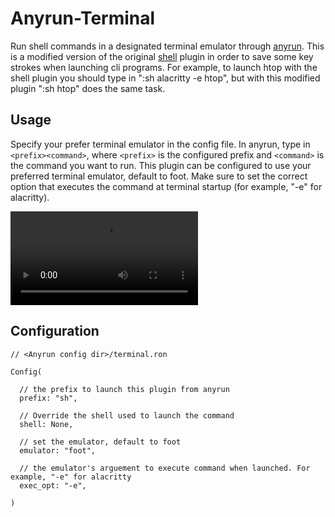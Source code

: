 # Anyrun-Terminal

Run shell commands in a designated terminal emulator through [anyrun](https://github.com/Kirottu/anyrun). This is a modified version of the original [shell](https://github.com/Kirottu/anyrun/tree/master/plugins/shell) plugin in order to save some key strokes when launching cli programs. For example, to launch htop with the shell plugin you should type in ":sh alacritty -e htop", but with this modified plugin ":sh htop" does the same task.

## Usage

Specify your prefer terminal emulator in the config file. In anyrun, type in `<prefix><command>`, where `<prefix>` is the configured prefix and `<command>` is the command you want to run. This plugin can be configured to use your preferred terminal emulator, default to foot. Make sure to set the correct option that executes the command at terminal startup (for example, "-e" for alacritty).

![Demo Video](https://github.com/kuokuo123/anyrun-terminal/raw/main/asset/demo.mkv?raw=true)

## Configuration

```ron
// <Anyrun config dir>/terminal.ron

Config(

  // the prefix to launch this plugin from anyrun
  prefix: "sh",

  // Override the shell used to launch the command
  shell: None,

  // set the emulator, default to foot
  emulator: "foot",

  // the emulator's arguement to execute command when launched. For example, "-e" for alacritty
  exec_opt: "-e",

)
```
